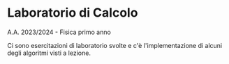# Laboratorio di Calcolo
A.A. 2023/2024 - Fisica primo anno

Ci sono esercitazioni di laboratorio svolte e c'è l'implementazione di alcuni degli algoritmi visti a lezione.
